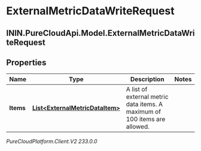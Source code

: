 # ExternalMetricDataWriteRequest

## ININ.PureCloudApi.Model.ExternalMetricDataWriteRequest

## Properties

|Name | Type | Description | Notes|
|------------ | ------------- | ------------- | -------------|
| **Items** | [**List&lt;ExternalMetricDataItem&gt;**](ExternalMetricDataItem) | A list of external metric data items. A maximum of 100 items are allowed. | |



_PureCloudPlatform.Client.V2 233.0.0_
